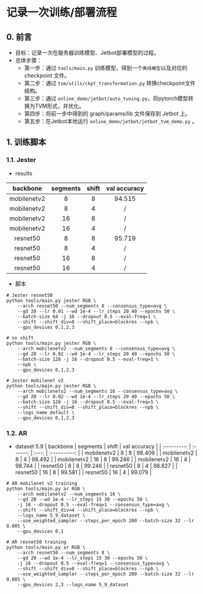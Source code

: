 # 记录一次训练/部署流程

## 0. 前言
+ 目标：记录一次在服务器训练模型、Jetbot部署模型的过程。
+ 总体步骤：
  + 第一步：通过 `tools/main.py` 训练模型，得到一个`离线模型`以及对应的 checkpoint 文件。
  + 第二步：通过 `tsm/utils/ckpt_transformation.py` 转换checkpoint文件结构。
  + 第三步：通过 `online_demo/jetbot/auto_tuning.py`，将pytorch模型转换为TVM形式，并优化。
  + 第四步：将前一步中得到的 graph/params/lib 文件保存到 Jetbot 上。
  + 第五步：在Jetbot本地运行 `online_demo/jetbot/jetbot_tvm_demo.py` 。


## 1. 训练脚本

### 1.1. Jester
+ results

|  backbone   | segments | shift | val accuracy |
| :---------: | :------: | :---: | :----------: |
| mobilenetv2 |    8     |   8   |    94.515    |
| mobilenetv2 |    8     |   4   |      /       |
| mobilenetv2 |    16    |   8   |      /       |
| mobilenetv2 |    16    |   4   |      /       |
|  resnet50   |    8     |   8   |    95.719    |
|  resnet50   |    8     |   4   |      /       |
|  resnet50   |    16    |   8   |      /       |
|  resnet50   |    16    |   4   |      /       |

+ 脚本
```shell
# Jester resnet50
python tools/main.py jester RGB \
    --arch resnet50 --num_segments 8 --consensus_type=avg \
    --gd 20 --lr 0.01 --wd 1e-4 --lr_steps 20 40 --epochs 50 \
    --batch-size 64 -j 16 --dropout 0.5 --eval-freq=1 \
    --shift --shift_div=8 --shift_place=blockres --npb \
    --gpu_devices 0,1,2,3

# no shift
python tools/main.py jester RGB \
    --arch mobilenetv2 --num_segments 8 --consensus_type=avg \
    --gd 20 --lr 0.02 --wd 1e-4 --lr_steps 20 40 --epochs 50 \
    --batch-size 128 -j 16 --dropout 0.5 --eval-freq=1 \
    --npb \
    --gpu_devices 0,1,2,3

# Jester mobilenet v2
python tools/main.py jester RGB \
    --arch mobilenetv2 --num_segments 16 --consensus_type=avg \
    --gd 20 --lr 0.02 --wd 1e-4 --lr_steps 20 40 --epochs 50 \
    --batch-size 128 -j 16 --dropout 0.5 --eval-freq=1 \
    --shift --shift_div=8 --shift_place=blockres --npb \
    --logs_name default \
    --gpu_devices 0,1,2,3

```

### 1.2. AR
+ dataset 5.9
|  backbone   | segments | shift | val accuracy |
| :---------: | :------: | :---: | :----------: |
| mobilenetv2 |    8     |   8   |    98.409    |
| mobilenetv2 |    8     |   4   |    98.492    |
| mobilenetv2 |    16    |   8   |    99.246    |
| mobilenetv2 |    16    |   4   |    98.744    |
|  resnet50   |    8     |   8   |    99.246    |
|  resnet50   |    8     |   4   |    98.827    |
|  resnet50   |    16    |   8   |    99.581    |
|  resnet50   |    16    |   4   |    99.079    |

```shell
# AR mobilenet v2 training
python tools/main.py ar RGB \
    --arch mobilenetv2 --num_segments 16 \
    --gd 20 --wd 1e-4 --lr_steps 15 30 --epochs 50 \
    -j 16 --dropout 0.5 --eval-freq=1 --consensus_type=avg \
    --shift --shift_div=4 --shift_place=blockres --npb \
    --logs_name 5_9_dataset \
    --use_weighted_sampler --steps_per_epoch 200 --batch-size 32 --lr 0.005 \
    --gpu_devices 0,1

# AR resnet50 training
python tools/main.py ar RGB \
    --arch resnet50 --num_segments 8 \
    --gd 20 --wd 1e-4 --lr_steps 15 30 --epochs 50 \
    -j 16 --dropout 0.5 --eval-freq=1 --consensus_type=avg \
    --shift --shift_div=8 --shift_place=blockres --npb \
    --use_weighted_sampler --steps_per_epoch 200 --batch-size 32 --lr 0.005 \
    --gpu_devices 2,3 --logs_name 5_9_dataset
```